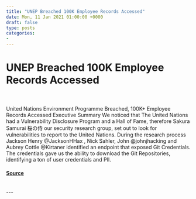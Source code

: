```yaml
---
title: "UNEP Breached 100K Employee Records Accessed"
date: Mon, 11 Jan 2021 01:00:00 +0000
draft: false
type: posts
categories: 
- 
---
```

# UNEP Breached 100K Employee Records Accessed

<br/>

<br/>
United Nations Environment Programme Breached, 100K+ Employee Records Accessed Executive Summary We noticed that The United Nations had a Vulnerability Disclosure Program and a Hall of Fame, therefore Sakura Samurai 桜の侍 our security research group, set out to look for vulnerabilities to report to the United Nations. During the research process Jackson Henry @JacksonHHax , Nick Sahler, John @johnjhacking and Aubrey Cottle @Kirtaner identified an endpoint that exposed Git Credentials. The credentials gave us the ability to download the Git Repositories, identifying a ton of user credentials and PII.

#### [Source](https://johnjhacking.com/blog/unep-breach/)

<br/>
---
